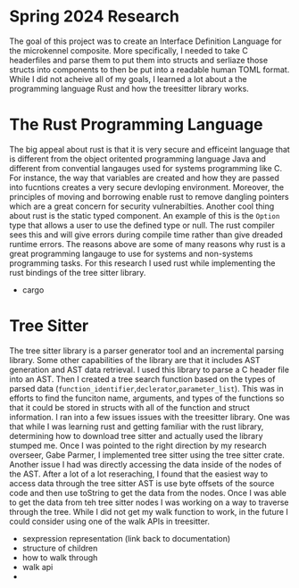 # Spring 2024 Research

The goal of this project was to create an Interface Definition Language for the microkennel composite. More specifically, I needed to take C headerfiles and parse them to put them into structs and serliaze those structs into components to then be put into a readable human TOML format. While I did not acheive all of my goals, I learned a lot about a the programming language Rust and how the treesitter library works.

# The Rust Programming Language

The big appeal about rust is that it is very secure and efficeint language that is different from the object oritented programming language Java and different from convential langauges used for systems programming like C. For instance, the way that variables are created and how they are passed into fucntions creates a very secure devloping environment. Moreover, the principles of moving and borrowing enable rust to remove dangling pointers which are a great concern for security vulnerabilties. Another cool thing about rust is the static typed component. An example of this is the `Option` type that allows a user to use the defined type or null. The rust compiler sees this and will give errors during compile time rather than give dreaded runtime errors. The reasons above are some of many reasons why rust is a great programming langauge to use for systems and non-systems programming tasks. For this research I used rust while implementing the rust bindings of the tree sitter library. 

- cargo

# Tree Sitter 

The tree sitter library is a parser generator tool and an incremental parsing library. Some other capabilities of the library are that it includes AST generation and AST data retrieval. I used this library to parse a C header file into an AST. Then I created a tree search function based on the types of parsed data (`function_identifier`,`declerator`,`parameter_list`). This was in efforts to find the funciton name, arguments, and types of the functions so that it could be stored in structs with all of the function and struct information. I ran into a few issues issues with the treesitter library. One was that while I was learning rust and getting familiar with the rust library, determining how to download tree sitter and actually used the library stumped me. Once I was pointed to the right direction by my research overseer, Gabe Parmer, I implemented tree sitter using the tree sitter crate. Another issue I had was directly accessing the data inside of the nodes of the AST. After a lot of a lot reseraching, I found that the easiest way to access data through the tree sitter AST is use byte offsets of the source code and then use toString to get the data from the nodes. Once I was able to get the data from teh tree sitter nodes I was working on a way to traverse through the tree. While I did not get my walk function to work, in the future I could consider using one of the walk APIs in treesitter. 

- sexpression representation (link back to documentation)
- structure of children
- how to walk through
- walk api
- 
